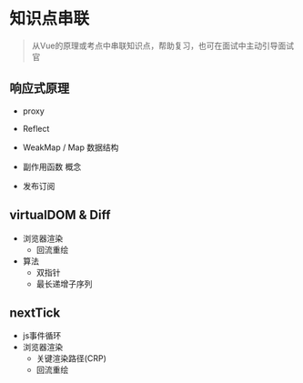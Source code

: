 # 知识点串联

> 从Vue的原理或考点中串联知识点，帮助复习，也可在面试中主动引导面试官


## 响应式原理

- proxy 
- Reflect
- WeakMap / Map 数据结构

- 副作用函数 概念
- 发布订阅


## virtualDOM & Diff

- 浏览器渲染
  - 回流重绘  
- 算法
  - 双指针
  - 最长递增子序列


## nextTick

- js事件循环
- 浏览器渲染
  - 关键渲染路径(CRP)
  - 回流重绘
